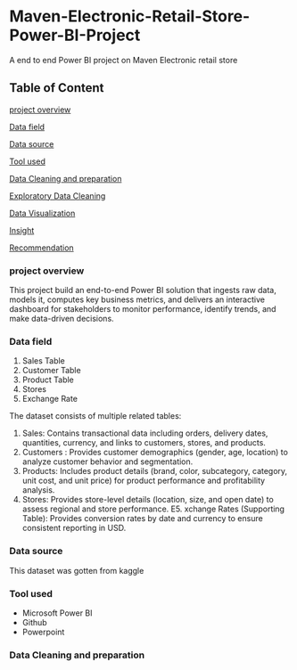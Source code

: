 # Maven-Electronic-Retail-Store-Power-BI-Project
A end to end Power BI project on Maven Electronic retail store

Table of Content
---
[project overview](#project-overview)

[Data field](#Data-field)

[Data source](#Data-source)

[Tool used](Tool-used)

[Data Cleaning and preparation](Data-cleaning-and-preparation)

[Exploratory Data Cleaning](Exploratory-Data-Cleaning)

[Data Visualization](Data-Visualization)

[Insight](Insight)

[Recommendation](Recommendation)

### project overview
This project build an end-to-end Power BI solution that ingests raw data, models it, computes key business metrics, and delivers an interactive dashboard for stakeholders to monitor performance, identify trends, and make data-driven decisions.

### Data field

1. Sales Table
2. Customer Table
3. Product Table
4. Stores
5. Exchange Rate

The dataset consists of multiple related tables:

1. Sales: Contains transactional data including orders, delivery dates, quantities,
currency, and links to customers, stores, and products.
2. Customers : Provides customer demographics (gender, age, location) to analyze
customer behavior and segmentation.
3. Products: Includes product details (brand, color, subcategory, category, unit
cost, and unit price) for product performance and profitability analysis.
4. Stores: Provides store-level details (location, size, and open date) to assess
regional and store performance.
E5. xchange Rates (Supporting Table): Provides conversion rates by date and
currency to ensure consistent reporting in USD.

### Data source
This dataset was gotten from kaggle

### Tool used
- Microsoft Power BI
- Github
- Powerpoint

### Data Cleaning and preparation
  
